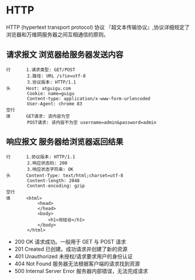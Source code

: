 # HTTP
HTTP (hypertext transport protocol) 协议 『超文本传输协议』,协议详细规定了浏览器和万维网服务器之间互相通信的原则。

## 请求报文 浏览器给服务器发送内容
```
行      1.请求类型: GET/POST 
        2.路径: URL /s?ie=utf-8 
        3.协议版本: HTTP/1.1
头      Host: atguigu.com
        Cookie: name=guigu
        Content-type: application/x-www-form-urlencoded
        User-Agent: chrome 83
空行
体      GET请求: 该内容为空
        POST请求: 该内容不为空 username=admin&password=admin

```

## 响应报文 服务器给浏览器返回结果
```
行      1.协议版本: HTTP/1.1 
        2.响应状态码: 200 
        3.响应状态字符串: OK
头      Content-Type: text/html;charset=utf-8
        Content-length: 2048
        Content-encoding: gzip
空行
体      <html>
            <head>
            </head>
            <body>
                <h1>尚硅谷</h1>
            </body>
        </html>

```

* 200     OK                      请求成功。一般用于 GET 与 POST 请求
* 201     Created                 已创建。成功请求并创建了新的资源
* 401     Unauthorized            未授权/请求要求用户的身份认证
* 404     Not Found               服务器无法根据客户端的请求找到资源
* 500     Internal Server Error   服务器内部错误，无法完成请求